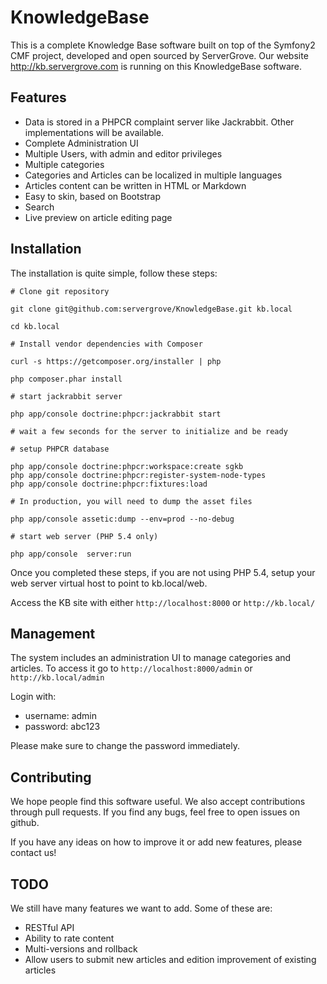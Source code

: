 KnowledgeBase
=============

This is a complete Knowledge Base software built on top of the Symfony2 CMF project, developed and open sourced by ServerGrove. Our website http://kb.servergrove.com is running on this KnowledgeBase software.

Features
--------

- Data is stored in a PHPCR complaint server like Jackrabbit. Other implementations will be available.
- Complete Administration UI
- Multiple Users, with admin and editor privileges
- Multiple categories
- Categories and Articles can be localized in multiple languages
- Articles content can be written in HTML or Markdown
- Easy to skin, based on Bootstrap
- Search
- Live preview on article editing page

Installation
------------

The installation is quite simple, follow these steps:

	# Clone git repository
	
	git clone git@github.com:servergrove/KnowledgeBase.git kb.local
	
	cd kb.local
	
	# Install vendor dependencies with Composer
	
	curl -s https://getcomposer.org/installer | php
	
	php composer.phar install
	
	# start jackrabbit server
	
	php app/console doctrine:phpcr:jackrabbit start

	# wait a few seconds for the server to initialize and be ready

	# setup PHPCR database
	
	php app/console doctrine:phpcr:workspace:create sgkb
	php app/console doctrine:phpcr:register-system-node-types
	php app/console doctrine:phpcr:fixtures:load

	# In production, you will need to dump the asset files
	
	php app/console assetic:dump --env=prod --no-debug

	# start web server (PHP 5.4 only)
	
	php app/console  server:run
	

Once you completed these steps, if you are not using PHP 5.4, setup your web server virtual host to point to kb.local/web.

Access the KB site with either `http://localhost:8000` or `http://kb.local/`

Management
----------

The system includes an administration UI to manage categories and articles. To access it go to `http://localhost:8000/admin` or `http://kb.local/admin`

Login with:

* username: admin
* password: abc123

Please make sure to change the password immediately.

Contributing
------------

We hope people find this software useful. We also accept contributions through pull requests. If you find any bugs, feel free to open issues on github.

If you have any ideas on how to improve it or add new features, please contact us!

TODO
----

We still have many features we want to add. Some of these are:

- RESTful API
- Ability to rate content
- Multi-versions and rollback
- Allow users to submit new articles and edition improvement of existing articles

